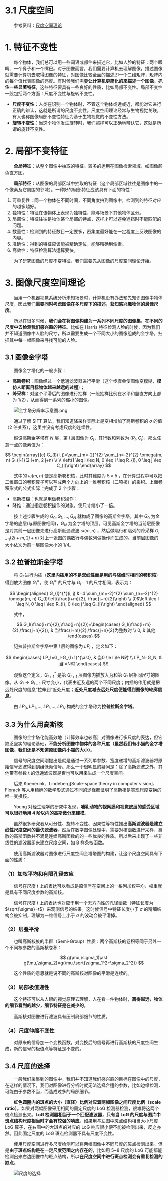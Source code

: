 # 3.1 尺度空间

　　参考资料：[尺度空间理论](https://www.cnblogs.com/ronny/p/3886013.html)

# 1. 特征不变性

　　每个物体，我们总可以用一些词语或部件来描述它，比如人脸的特征：两个眼睛、一个鼻子和一个嘴巴。对于图像而言，我们需要计算机去理解图像，描述图像就需要计算机去取得图像的特征，对图像比较全面的描述即一个二维矩阵，矩阵内的每个值代表图像的亮度。有时候我们需要**让计算机更简化的来描述一个图像，抓住一些显著特征**，这些特征要具有一些良好的性质，比如局部不变性。局部不变性一般包括两个方面：尺度不变性与旋转不变性。

* **尺度不变性**：人类在识别一个物体时，不管这个物体或远或近，都能对它进行正确的辨认，这就是所谓的尺度不变性。尺度空间理论经常与生物视觉关联，有人也称图像局部不变性特征为基于生物视觉的不变性方法。
* **旋转不变性**：当这个物体发生旋转时，我们照样可以正确地辨认它，这就是所谓的旋转不变性。

# 2. 局部不变特征

　　**全局特征**：从整个图像中抽取的特征。较多的运用在图像检索领域，如图像颜色直方图。

　　**局部特征**：从图像的局部区域中抽取的特征（这个局部区域往往是图像中的一个像素及它周围的邻域）。一种好的局部特征应该具有下面的特性：

1. 可重复性：同一个物体在不同时间，不同角度拍到图像中，检测到的特征对应的越多越好。
2. 独特性：特征在该物体上表现为独特性，能与场景下其他物体区分。
3. 局部性：特征往往是物体某个局部的特点，这样才可以避免遮挡时不能匹配的问题。
4. 数量性：检测到的特征数目一定要多，密集度最好能在一定程度上反映图像的内容。
5. 准确性：得到的特征应该能被精确定位，能够精确到像素。
6. 高效性：特征检测算法运算要快。

　　为了研究图像的尺度不变特征，我们需要先从图像的尺度空间理论开始。

# 3. 图像尺度空间理论

　　当用一个机器视觉系统分析未知场景时，计算机没有办法预先知识图像中物体尺度，因此我们**需要同时考虑图像在多尺度下的描述，获知感兴趣物体的最佳尺度**。

　　所以在很多时候，**我们会在将图像构建为一系列不同尺度的图像集，在不同的尺度中去检测我们感兴趣的特征**。比如在 Harris 特征检测人脸的时候，因为我们并不知道图像中人脸的尺寸，所以需要生成一个不同大小的图像组成的金字塔，扫描其中每一幅图像来寻找可能的人脸。

## 3.1 图像金字塔

　　图像金字塔化的一般步骤：

* **高斯卷积**：图像经过一个低通滤波器进行平滑（这个步骤会使图像变模糊，**模仿人距离目标物体越来越远的过程**）；
* **降采样**：对这个平滑后的图像进行抽样（一般抽样比例在水平和竖直方向上都为 1/2），从而得到一系列的缩小的图像。

　　![金字塔分辨率示意图.png](assets/金字塔分辨率示意图-20211025231454-ttq2t8f.png "金字塔分辨率示意图")

　　通过了解 SIFT 算法，我们知道降采样实际上是变相增加了高斯卷积的 $\sigma$ 的值（2 倍关系），这里并没有考虑尺度的连续性。

　　假设高斯金字塔有 $N$ 层，第 $l$ 层图像为 $G_l$，其行数和列数为 $(R_l,\ C_l)$，那么任意一点的像素值为：

$$
\begin{array}{c}
G_{l}(i, j)=\sum_{m=-2}^{2} \sum_{n=-2}^{2} \omega(m, n) G_{l-1}(2 i+m, 2 j+n) \\
\\
\left(1 \leq l \leq N, 0 \leq i \leq R_{l}, 0 \leq j \leq C_{l}\right)
\end{array}
$$

　　式中的 $\omega (m, n)$ 便是高斯卷积核，此时其维度为 $5 \times 5$ ，在计算过程中可以把二维窗口的卷积算子可以写成两个方向上的一维卷积核（二项核）的乘积。上面卷积形式的公式实际上完成了 2 个步骤：

* 高斯模糊：也就是用做卷积操作；
* 降维：通过指定卷积操作的对象，使尺寸缩小了一倍。

　　按上述步骤生成的 $G_0,G_1,…,G_N$ 就构成了图像的高斯金字塔，其中 $G_0$ 为金字塔的底层(与原图像相同)，$G_N$ 为金字塔的顶层。可见高斯金字塔的当前层图像是对其前一层图像先进行高斯低通滤波 $\omega (m, n)$ ，然后做隔行和隔列的降采样  $G_{l-1} (2i+m, 2j+n)$ 对上一张图的偶数行与偶数列做操作而生成的。当前层图像的大小依次为前一层图像大小的 1/4。

## 3.2 拉普拉斯金字塔

　　将 $G_l$ 进行内插（**这里内插用的不是双线性而是用的与降维时相同的卷积核**）得到放大图像 $G_l^∗$，使 $G_l^∗$ 的尺寸与 $G_l−1$ 的尺寸相同，表示为：

$$
\begin{aligned}
G_{l}^{*}(i, j) &=4 \sum_{m=-2}^{2} \sum_{n=-2}^{2} \omega(m, n) G_{l}\left(\frac{i+m}{2}, \frac{j+n}{2}\right) \\
(0&\left.\leq l \leq N, 0 \leq i \leq R_{l}, 0 \leq j \leq G_{l}\right)
\end{aligned}
$$

　　式中，

$$
G_l(\frac{i+m}{2},\frac{j+n}{2})=\begin{cases} 
G_l(\frac{i+m}{2},\frac{j+n}{2}), & 当\frac{i+m}{2},\frac{j+n}{2}为整数时 
\\ 
0, & 其他 
\end{cases}
$$

　　记拉普拉斯金字塔中第 $l$ 层的图像为 $LP_l$ ，定义如下：

$$
\begin{cases} 
LP_l=G_l-G_{l+1}^{\ast}, & 当0 \le l \le N时 \\ 
LP_N=G_N, & 当l=N时 
\end{cases}
$$

　　观察这个定义，$G_{l+1}^{\ast}$ 是第 $G_{l+1}$ 层图像内插放大为和第 $G_l$ 层相同尺寸的图像。从 $G_l \rightarrow G_{l+1}$ 尺寸变小，代表由近及远的两个不同尺度；内插的作用就是把远处尺度的信息“拉伸到”近处尺度；**近处尺度减去远处尺度便能得到图像的轮廓信息**。

　　由 $LP_0,LP_1, \dots,LP_l,\dots,LP_N$ 构成的金字塔称为**拉普拉斯金字塔**。

## 3.3 为什么用高斯核

　　图像的金字塔化能高效地（计算效率也较高）对图像进行多尺度的表达，但它缺乏坚实的理论基础，**不能分析图像中物体的各种尺度（虽然我们有小猫的金字塔图像，我们还是不知道原图像内小猫的大小）**。

　　信号的尺度空间刚提出是就是通过一系列单参数、宽度递增的高斯滤波器将原始信号滤波得到到组低频信号。那么一个很明显的疑问是：除了高斯滤波之外，其他带有参数 t 的低通滤波器是否也可以用来生成一个尺度空间。

　　后来 Koenerink、Lindeberg[Scale-space theory in computer vision]、Florack 等人用精确的数学形式通过不同的途径都证明了高斯核是实现尺度变换的唯一变换核。

　　Young 对经生理学的研究中发现，**哺乳动物的视网膜和视觉皮层的感受区域可以很好地用 4 阶以内的高斯微分来建模**。

　　虽然很多研究者从可分性、旋转不变性、因果性等特性推出**高斯滤波器是建立线性尺度空间的最优滤波器**。然后在数字图像处理中，需要对核函数进行采样，离散的高斯函数并不满足连续高斯函数的的一些优良的性质。所以后来出现了一些非线性的滤波器组来建立尺度空间，如 B 样条核函数。

　　使用高斯滤波器对图像进行尺度空间金塔塔图的构建，让这个尺度空间具有下面的性质：

### （1）加权平均和有限孔径效应

　　信号在尺度 t 上的表达可以看成是原信号在空间上的一系列加权平均，权重就是具有不同尺度参数的高斯核。

　　信号在尺度 t 上的表达也对应于用一个无方向性的孔径函数（特征长度为 $\sqrt{\sigma}=t$）来观测信号的结果。这时候信号中特征长度小于 $\sigma$ 的精细结构会被抑制，理解为一维信号上小于 $\sigma$ 的波动会被平滑掉。

### （2）层叠平滑

　　也叫高斯核族的半群（Semi-Group）性质：两个高斯核的卷积等同于另外一个不同核参数的高斯核卷积：

$$
g(\mu,\sigma_1)\ast g(\mu,\sigma_2)=g(\mu,\sqrt{\sigma_1^2+\sigma_2^2})
$$

　　这个性质的意思就是说不同的高斯核对图像的平滑是连续的。

### （3）局部极值递性

　　这个特征可以从人眼的视觉原理去理解，人在看一件物体时，**离得越远，物体的细节看到的越少，细节特征是在减少的**。

　　高斯核对图像进行滤波具有压制局部细节的性质。

### （4）尺度伸缩不变性

　　对原来的信号加一个变换函数，对变换后的信号再进行高斯核的尺度空间生成，新的信号的极值点等特征是不变的。

## 3.4 尺度的选择

　　一般我们采集到的图像中，我们并不知道我们感兴趣的目标在图像中的尺度，在这样的情况下，我们对图像进行分析时就无法选择合适的参数，比如边缘检测，可能由于参数不当，而造成过多的局部细节。

　　**红色圆圈内的斑点的大小（直径）比例对应着两幅图像之间尺度比例（scale ratio）**。如果对两幅图像采用相同的固定尺度的 LoG 检测器检测，很难将这两个斑点检测出来。**LoG 检测器相当于一个匹配滤波器，只有当 LoG 的尺度与图片中斑点结构尺度相当时才会有较强的响应**。如果用与左图中斑点结构相当大小尺度 LoG 算子，在右图中的大斑点的对应的 LoG 响应很小便不能被检测出来，反之亦然。因此固定尺度的 LoG 斑点检测器不具有尺度不变性。

　　使用尺度空间进行多尺度检测可以将两幅图像中不同尺度的斑点检测出来。但是**由于斑点结构是在一定尺度范围之内存在的**，比如用 5~8 尺度的 LoG 可能都能检测出来右边图像中的斑点结构，所以**在尺度空间中进行斑点检测会有重复检测的缺点**。

　　![尺度的选择](assets/image-20211026113951-wtmp5sk.png "尺度的选择")

　　
